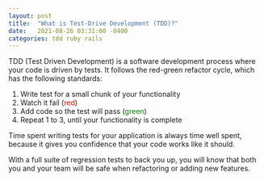 ```yaml
---
layout: post
title:  "What is Test-Drive Development (TDD)?"
date:   2021-08-26 03:31:00 -0400
categories: tdd ruby rails
---
```


TDD (Test Driven Development) is a software development process where your code is driven by tests. It follows the red-green refactor cycle, which has the following standards:

1. Write test for a small chunk of your functionality
2. Watch it fail (<span style="color: red">red</span>)
3. Add code so the test will pass (<span style="color: green">green</span>)
4. Repeat 1 to 3, until your functionality is complete

Time spent writing tests for your application is always time well spent, because it gives you confidence that your code works like it should.

With a full suite of regression tests to back you up, you will know that both you and your team will be safe when refactoring or adding new features.